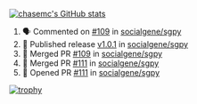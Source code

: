 [![chasemc's GitHub stats](https://github-readme-stats.vercel.app/api?username=chasemc)](https://github.com/anuraghazra/github-readme-stats)


<!--START_SECTION:activity-->
1. 🗣 Commented on [#109](https://github.com/socialgene/sgpy/pull/109#issuecomment-2285145591) in [socialgene/sgpy](https://github.com/socialgene/sgpy)
2. 🚀 Published release [v1.0.1](https://github.com/socialgene/sgpy/releases/tag/v1.0.1) in [socialgene/sgpy](https://github.com/socialgene/sgpy)
3. 🎉 Merged PR [#109](https://github.com/socialgene/sgpy/pull/109) in [socialgene/sgpy](https://github.com/socialgene/sgpy)
4. 🎉 Merged PR [#111](https://github.com/socialgene/sgpy/pull/111) in [socialgene/sgpy](https://github.com/socialgene/sgpy)
5. 💪 Opened PR [#111](https://github.com/socialgene/sgpy/pull/111) in [socialgene/sgpy](https://github.com/socialgene/sgpy)
<!--END_SECTION:activity-->
[![trophy](https://github-profile-trophy.vercel.app/?username=chasemc)](https://github.com/ryo-ma/github-profile-trophy)

